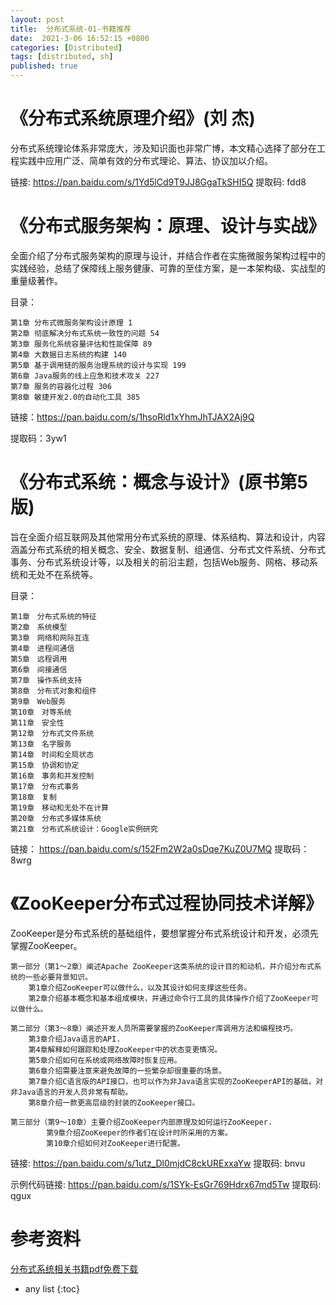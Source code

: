 ```yaml
---
layout: post
title:  分布式系统-01-书籍推荐
date:  2021-3-06 16:52:15 +0800
categories: [Distributed]
tags: [distributed, sh]
published: true
---
```


# 《分布式系统原理介绍》(刘 杰)

分布式系统理论体系非常庞大，涉及知识面也非常广博，本文精心选择了部分在工程实践中应用广泛、简单有效的分布式理论、算法、协议加以介绍。

链接: https://pan.baidu.com/s/1Yd5lCd9T9JJ8GgaTkSHI5Q 提取码: fdd8


# 《分布式服务架构：原理、设计与实战》

全面介绍了分布式服务架构的原理与设计，并结合作者在实施微服务架构过程中的实践经验，总结了保障线上服务健康、可靠的至佳方案，是一本架构级、实战型的重量级著作。

目录：

```
第1章 分布式微服务架构设计原理 1
第2章 彻底解决分布式系统一致性的问题 54
第3章 服务化系统容量评估和性能保障 89
第4章 大数据日志系统的构建 140
第5章 基于调用链的服务治理系统的设计与实现 199
第6章 Java服务的线上应急和技术攻关 227
第7章 服务的容器化过程 306
第8章 敏捷开发2.0的自动化工具 385
```

链接：https://pan.baidu.com/s/1hsoRld1xYhmJhTJAX2Aj9Q

提取码：3yw1

# 《分布式系统：概念与设计》(原书第5版)

旨在全面介绍互联网及其他常用分布式系统的原理、体系结构、算法和设计，内容涵盖分布式系统的相关概念、安全、数据复制、组通信、分布式文件系统、分布式事务、分布式系统设计等，以及相关的前沿主题，包括Web服务、网格、移动系统和无处不在系统等。

目录：

```
第1章　分布式系统的特征
第2章　系统模型
第3章　网络和网际互连
第4章　进程间通信
第5章　远程调用
第6章　间接通信
第7章　操作系统支持
第8章　分布式对象和组件
第9章　Web服务
第10章　对等系统
第11章　安全性
第12章　分布式文件系统
第13章　名字服务
第14章　时间和全局状态
第15章　协调和协定
第16章　事务和并发控制
第17章　分布式事务
第18章　复制
第19章　移动和无处不在计算
第20章　分布式多媒体系统
第21章　分布式系统设计：Google实例研究
```

链接： https://pan.baidu.com/s/152Fm2W2a0sDqe7KuZ0U7MQ
提取码：8wrg


# 《ZooKeeper分布式过程协同技术详解》

ZooKeeper是分布式系统的基础组件，要想掌握分布式系统设计和开发，必须先掌握ZooKeeper。

```
第一部分（第1～2章）阐述Apache ZooKeeper这类系统的设计目的和动机，并介绍分布式系统的一些必要背景知识。
    第1章介绍ZooKeeper可以做什么，以及其设计如何支撑这些任务。
    第2章介绍基本概念和基本组成模块，并通过命令行工具的具体操作介绍了ZooKeeper可以做什么。

第二部分（第3～8章）阐述开发人员所需要掌握的ZooKeeper库调用方法和编程技巧。
    第3章介绍Java语言的API.
    第4章解释如何跟踪和处理ZooKeeper中的状态变更情况。
    第5章介绍如何在系统或网络故障时恢复应用。
    第6章介绍需要注意来避免故障的一些繁杂却很重要的场景。
    第7章介绍C语言版的API接口，也可以作为非Java语言实现的ZooKeeperAPI的基础，对非Java语言的开发人员非常有帮助。
    第8章介绍一款更高层级的封装的ZooKeeper接口。

第三部分（第9～10章）主要介绍ZooKeeper内部原理及如何运行ZooKeeper.
        第9章介绍ZooKeeper的作者们在设计时所采用的方案。
        第10章介绍如何对ZooKeeper进行配置。
```

链接: https://pan.baidu.com/s/1utz_Dl0mjdC8ckURExxaYw 提取码: bnvu

示例代码链接: https://pan.baidu.com/s/1SYk-EsGr769Hdrx67md5Tw 提取码: qgux

# 参考资料

[分布式系统相关书籍pdf免费下载](https://cgfwall.cf/freeDsPdf.html/)

* any list
{:toc}
